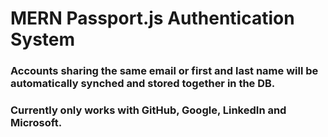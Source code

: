 # MERN Passport.js Authentication System

### Accounts sharing the same email or first and last name will be automatically synched and stored together in the DB.

### Currently only works with GitHub, Google, LinkedIn and Microsoft.